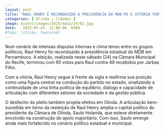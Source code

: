 ```yaml
---
layout: post
title: "RAUL HENRY É RECONDUZIDO A PRESIDÊNCIA DO MDB-PE E VITÓRIA FORTALECE PRESIDENTE SAULO HOLANDA EM OLINDA"
categories: [ Olinda , Cidades ]
image: assets/images/2025/maio/24/01.jpg
date:   2025-05-24  11:00:00 -0300
#tags: [sticky, featured]
---
```

Num cenário de intensas disputas internas e clima tenso entre os grupos políticos, Raul Henry foi reconduzido à presidência estadual do MDB em Pernambuco. A eleição, realizada neste sábado (24) na Câmara Municipal do Recife, terminou com 65 votos para Raul contra 49 recebidos por Jarbas Filho.

Com a vitória, Raul Henry segue à frente da sigla e reafirma sua posição como uma figura central na condução do partido no estado, sinalizando a continuidade de uma linha política de equilíbrio, diálogo e capacidade de articulação com diferentes setores da sociedade e da gestão pública.

O desfecho do pleito também projeta efeitos em Olinda. A articulação bem-sucedida em torno da reeleição de Raul Henry amplia o capital político do presidente da Câmara de Olinda, Saulo Holanda, que esteve diretamente envolvido na construção do apoio majoritário. Com isso, Saulo emerge ainda mais fortalecido no cenário político estadual e municipal.
